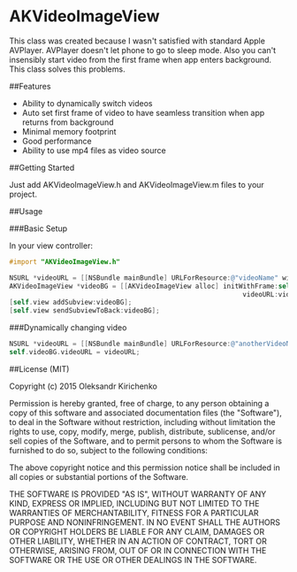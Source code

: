 # AKVideoImageView

This class was created because I wasn't satisfied with standard Apple AVPlayer. AVPlayer doesn't let phone to go to sleep mode. Also you can't insensibly start video from the first frame when app enters background. This class solves this problems.


##Features

- Ability to dynamically switch videos
- Auto set first frame of video to have seamless transition when app returns from background
- Minimal memory footprint
- Good performance
- Ability to use mp4 files as video source


##Getting Started

Just add AKVideoImageView.h and AKVideoImageView.m files to your project.


##Usage

###Basic Setup

In your view controller:<br />
```objective-c
#import "AKVideoImageView.h"

NSURL *videoURL = [[NSBundle mainBundle] URLForResource:@"videoName" withExtension:@"mp4"];
AKVideoImageView *videoBG = [[AKVideoImageView alloc] initWithFrame:self.view.bounds
                                                           videoURL:videoURL];
[self.view addSubview:videoBG];
[self.view sendSubviewToBack:videoBG];
```

###Dynamically changing video

```objective-c
NSURL *videoURL = [[NSBundle mainBundle] URLForResource:@"anotherVideoName" withExtension:@"mp4"];
self.videoBG.videoURL = videoURL;
```


##License (MIT)

Copyright (c) 2015 Oleksandr Kirichenko

Permission is hereby granted, free of charge, to any person obtaining a copy of this software and associated documentation files (the "Software"), to deal in the Software without restriction, including without limitation the rights to use, copy, modify, merge, publish, distribute, sublicense, and/or sell copies of the Software, and to permit persons to whom the Software is furnished to do so, subject to the following conditions:

The above copyright notice and this permission notice shall be included in all copies or substantial portions of the Software.

THE SOFTWARE IS PROVIDED "AS IS", WITHOUT WARRANTY OF ANY KIND, EXPRESS OR IMPLIED, INCLUDING BUT NOT LIMITED TO THE WARRANTIES OF MERCHANTABILITY, FITNESS FOR A PARTICULAR PURPOSE AND NONINFRINGEMENT. IN NO EVENT SHALL THE AUTHORS OR COPYRIGHT HOLDERS BE LIABLE FOR ANY CLAIM, DAMAGES OR OTHER LIABILITY, WHETHER IN AN ACTION OF CONTRACT, TORT OR OTHERWISE, ARISING FROM, OUT OF OR IN CONNECTION WITH THE SOFTWARE OR THE USE OR OTHER DEALINGS IN THE SOFTWARE.
